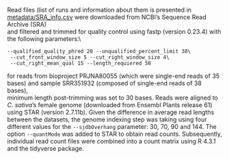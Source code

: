 Read files (list of runs and information about them is presented in [metadata/SRA_info.csv](./metadata/SRA_info.csv) were downloaded from NCBI’s Sequence Read Archive (SRA)\
and filtered and trimmed for quality control using fastp (version 0.23.4) with the following parameters:\
```
--qualified_quality_phred 20 --unqualified_percent_limit 30\
 --cut_front_window_size 5 --cut_right_window_size 4\
 --cut_right_mean_qual 15 --length_requiered 50
```
for reads from bioproject PRJNA80055 (which were single-end reads of 35 bases) and sample SRR351932 (composed of single-end reads of 38 bases),\
 minimum length post-trimming was set to 30 bases.
Reads were aligned to _C. sativa_’s female genome (downloaded from Ensembl Plants release 61) using STAR (version 2.7.11b).
Given the difference in average read lengths between the datasets, the genome indexing step was taking using four different values for the `--sjdbOverhang` parameter: 30, 70, 90 and 144.
The option `--quantMode` was added to STAR to obtain read counts.
Subsequently, individual read count files were combined into a count matrix using R 4.3.1 and the tidyverse package.
